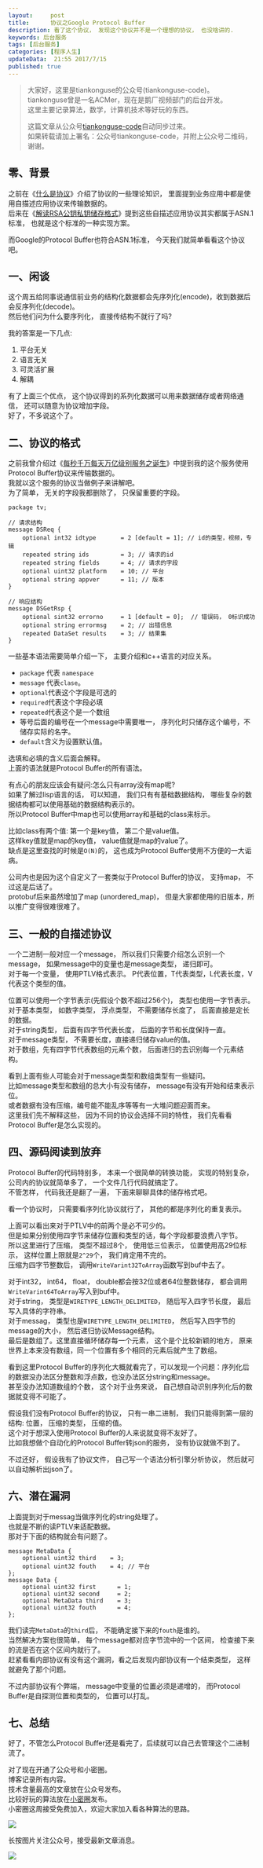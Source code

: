 ```yaml
---  
layout:     post  
title:      协议之Google Protocol Buffer
description: 看了这个协议， 发现这个协议并不是一个理想的协议， 也没啥讲的.  
keywords: 后台服务  
tags: [后台服务]  
categories: [程序人生]  
updateData:  21:55 2017/7/15
published: true  
---  
```

  
  
>   
> 大家好，这里是tiankonguse的公众号(tiankonguse-code)。    
> tiankonguse曾是一名ACMer，现在是鹅厂视频部门的后台开发。    
> 这里主要记录算法，数学，计算机技术等好玩的东西。   
>      
> 这篇文章从公众号[tiankonguse-code](http://mp.weixin.qq.com/s/vN7Ubq5tMYw9_Yv0fj6-8w)自动同步过来。    
> 如果转载请加上署名：公众号tiankonguse-code，并附上公众号二维码，谢谢。    
>    
  
  
## 零、背景

之前在《[什么是协议](https://mp.weixin.qq.com/s/kjuZuB6l80e49rP_cJEr_g)》介绍了协议的一些理论知识， 里面提到业务应用中都是使用自描述应用协议来传输数据的。   
后来在《[解读RSA公钥私钥储存格式](http://mp.weixin.qq.com/s/GL8KS7KO7YifXjtd6G9XwQ)》提到这些自描述应用协议其实都属于ASN.1标准， 也就是这个标准的一种实现方案。   


而Google的Protocol Buffer也符合ASN.1标准， 今天我们就简单看看这个协议吧。  


## 一、闲谈

这个周五给同事说通信前业务的结构化数据都会先序列化(encode)，收到数据后会反序列化(decode)。  
然后他们问为什么要序列化， 直接传结构不就行了吗?   

我的答案是一下几点:  

1. 平台无关  
2. 语言无关   
3. 可灵活扩展   
4. 解耦  


有了上面三个优点， 这个协议得到的系列化数据可以用来数据储存或者网络通信， 还可以随意为协议增加字段。  
好了，不多说这个了。   


## 二、协议的格式

之前我曾介绍过《[每秒千万每天万亿级别服务之诞生](http://mp.weixin.qq.com/s/6taVob0DFx7K5QK-l4nmxQ)》中提到我的这个服务使用Protocol Buffer协议来传输数据的。  
我就以这个服务的协议当做例子来讲解吧。  
为了简单， 无关的字段我都删除了， 只保留重要的字段。  


```
package tv;

// 请求结构
message DSReq {
    optional int32 idtype       = 2 [default = 1]; // id的类型，视频，专辑
    repeated string ids         = 3; // 请求的id
    repeated string fields      = 4; // 请求的字段
    optional uint32 platform    = 10; // 平台
    optional string appver      = 11; // 版本
}

// 响应结构
message DSGetRsp {
    optional sint32 errorno     = 1 [default = 0];  // 错误码， 0标识成功
    optional string errormsg    = 2; // 出错信息
    repeated DataSet results    = 3; // 结果集
}
```


一些基本语法需要简单介绍一下， 主要介绍和c++语言的对应关系。  


* `package` 代表 `namespace`    
* `message` 代表`clase`。    
* `optional`代表这个字段是可选的    
* `required`代表这个字段必填    
* `repeated`代表这个是一个数组   
* 等号后面的编号在一个message中需要唯一， 序列化时只储存这个编号，不储存实际的名字。  
* `default`含义为设置默认值。  


选填和必填的含义后面会解释。  
上面的语法就是Protocol Buffer的所有语法。  


有点心的朋友应该会有疑问:怎么只有array没有map呢?  
如果了解过lisp语言的话， 可以知道， 我们只有有基础数据结构， 哪些复杂的数据结构都可以使用基础的数据结构表示的。  
所以Protocol Buffer中map也可以使用array和基础的class来标示。  


比如class有两个值: 第一个是key值， 第二个是value值。  
这样key值就是map的key值， value值就是map的value了。  
缺点是这里查找的时候是`O(N)`的， 这也成为Protocol Buffer使用不方便的一大诟病。  


公司内也是因为这个自定义了一套类似于Protocol Buffer的协议， 支持map， 不过这是后话了。  
protobuf后来虽然增加了map (unordered_map)， 但是大家都使用的旧版本，所以推广变得很难很难了。  


## 三、一般的自描述协议

一个二进制一般对应一个message， 所以我们只需要介绍怎么识别一个message， 如果message中的变量也是message类型， 递归即可。  
对于每一个变量， 使用PTLV格式表示。 P代表位置，T代表类型，L代表长度，V代表这个类型的值。  


位置可以使用一个字节表示(先假设个数不超过256个)， 类型也使用一字节表示。  
对于基本类型， 如数字类型， 浮点类型， 不需要储存长度了， 后面直接是定长的数据。  
对于string类型， 后面有四字节代表长度， 后面的字节和长度保持一直。  
对于message类型， 不需要长度，直接递归储存value的值。  
对于数组，先有四字节代表数组的元素个数， 后面递归的去识别每一个元素结构。  


看到上面有些人可能会对于message类型和数组类型有一些疑问。  
比如message类型和数组的总大小有没有储存， message有没有开始和结束表示位。  
或者数据有没有压缩，编号能不能乱序等等有一大堆问题迎面而来。  
这里我们先不解释这些， 因为不同的协议会选择不同的特性， 我们先看看Protocol Buffer是怎么实现的。  



## 四、源码阅读到放弃

Protocol Buffer的代码特别多， 本来一个很简单的转换功能， 实现的特别复杂， 公司内的协议就简单多了， 一个文件几行代码就搞定了。  
不管怎样， 代码我还是翻了一遍， 下面来聊聊具体的储存格式吧。  


看一个协议时， 只需要看序列化协议就行了， 其他的都是序列化的重复表示。  



上面可以看出来对于PTLV中的前两个是必不可少的。  
但是如果分别使用四字节来储存位置和类型的话，每个字段都要浪费八字节。  
所以这里进行了压缩， 类型不超过8个， 使用低三位表示， 位置使用高29位标示， 这样位置上限就是`2^29`个， 我们肯定用不完的。  
压缩为四字节整数后， 调用`WriteVarint32ToArray`函数写到buf中去了。  


对于int32， int64， float， double都会按32位或者64位整数储存， 都会调用`WriteVarint64ToArray`写入到buf中。  
对于string， 类型是`WIRETYPE_LENGTH_DELIMITED`， 随后写入四字节长度， 最后写入具体的字符串。  
对于messag， 类型也是`WIRETYPE_LENGTH_DELIMITED`， 然后写入四字节的message的大小， 然后递归协议Message结构。  
最后是数组了。这里直接循环储存每一个元素， 这个是个比较新颖的地方， 原来世界上本来没有数组，同一个位置有多个相同的元素后就产生了数组。  


看到这里Protocol Buffer的序列化大概就看完了，可以发现一个问题：序列化后的数据没办法区分整数和浮点数，也没办法区分string和message。  
甚至没办法知道数组的个数， 这个对于业务来说， 自己想自动识别序列化后的数据就变得不可能了。  


假设我们没有Protocol Buffer的协议， 只有一串二进制， 我们只能得到第一层的结构: 位置， 压缩的类型， 压缩的值。  
这个对于想深入使用Protocol Buffer的人来说就变得不友好了。  
比如我想做个自动化的Protocol Buffer转json的服务， 没有协议就做不到了。  


不过还好， 假设我有了协议文件， 自己写一个语法分析引擎分析协议， 然后就可以自动解析出json了。  


## 六、潜在漏洞

上面提到对于messag当做序列化的string处理了。  
也就是不断的读PTLV来适配数据。  
那对于下面的结构就会有问题了。  


```
message MetaData {
    optional uint32 third    = 3; 
    optional uint32 fouth    = 4; // 平台
};
message Data {
    optional uint32 first      = 1;
    optional uint32 second     = 2;
    optional MetaData third    = 3;
    optional uint32 fouth      = 4;
};
```

我们读完`MetaData`的`third`后， 不能确定接下来的`fouth`是谁的。  
当然解决方案也很简单， 每个message都对应字节流中的一个区间， 检查接下来的流是否在这个区间内就行了。  
赶紧看看内部协议有没有这个漏洞，看之后发现内部协议有一个结束类型， 这样就避免了那个问题。  

不过内部协议有个弊端， message中变量的位置必须是递增的， 而Protocol Buffer是自探测位置和类型的， 位置可以打乱。  


## 七、总结


好了，不管怎么Protocol Buffer还是看完了，后续就可以自己去管理这个二进制流了。  



对了现在开通了公众号和小密圈。  
博客记录所有内容。  
技术含量最高的文章放在公众号发布。  
比较好玩的算法放在[小密圈](https://wx.xiaomiquan.com/mweb/views/joingroup/join_group.html?group_id=281548515451&secret=r0krqw9fw0at24vxjxo1uo4k0h4lfe47&extra=d67ce0c25ec91252b3af846a10154c9e9d4cb50c763fee178acd68cd2c2e09ee)发布。  
小密圈这周接受免费加入，欢迎大家加入看各种算法的思路。  

![](https://res.tiankonguse.com/images/suanfa_xiaomiquan.jpg)  
  
  
长按图片关注公众号，接受最新文章消息。   
  
![](https://res.tiankonguse.com/images/weixin-50cm.jpg)  
  
  
  